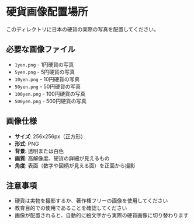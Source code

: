 # 硬貨画像配置場所

このディレクトリに日本の硬貨の実際の写真を配置してください。

## 必要な画像ファイル

- `1yen.png` - 1円硬貨の写真
- `5yen.png` - 5円硬貨の写真  
- `10yen.png` - 10円硬貨の写真
- `50yen.png` - 50円硬貨の写真
- `100yen.png` - 100円硬貨の写真
- `500yen.png` - 500円硬貨の写真

## 画像仕様

- **サイズ**: 256x256px（正方形）
- **形式**: PNG
- **背景**: 透明または白色
- **画質**: 高解像度、硬貨の詳細が見えるもの
- **角度**: 表面（数字や図柄が見える面）を正面から撮影

## 注意事項

- 硬貨は実物を撮影するか、著作権フリーの画像を使用してください
- 教育目的での使用であることを確認してください
- 画像が配置されると、自動的に絵文字から実際の硬貨画像に切り替わります